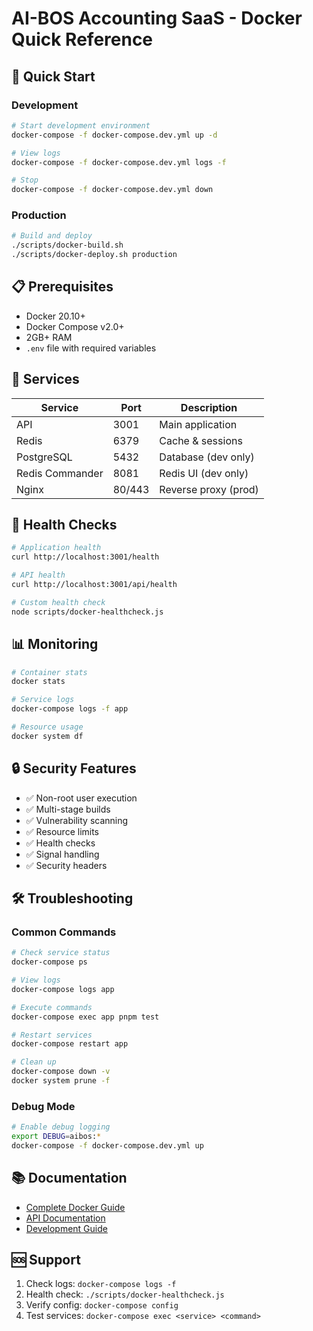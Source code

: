 # AI-BOS Accounting SaaS - Docker Quick Reference

## 🚀 Quick Start

### Development

```bash
# Start development environment
docker-compose -f docker-compose.dev.yml up -d

# View logs
docker-compose -f docker-compose.dev.yml logs -f

# Stop
docker-compose -f docker-compose.dev.yml down
```

### Production

```bash
# Build and deploy
./scripts/docker-build.sh
./scripts/docker-deploy.sh production
```

## 📋 Prerequisites

- Docker 20.10+
- Docker Compose v2.0+
- 2GB+ RAM
- `.env` file with required variables

## 🔧 Services

| Service         | Port   | Description          |
| --------------- | ------ | -------------------- |
| API             | 3001   | Main application     |
| Redis           | 6379   | Cache & sessions     |
| PostgreSQL      | 5432   | Database (dev only)  |
| Redis Commander | 8081   | Redis UI (dev only)  |
| Nginx           | 80/443 | Reverse proxy (prod) |

## 🏥 Health Checks

```bash
# Application health
curl http://localhost:3001/health

# API health
curl http://localhost:3001/api/health

# Custom health check
node scripts/docker-healthcheck.js
```

## 📊 Monitoring

```bash
# Container stats
docker stats

# Service logs
docker-compose logs -f app

# Resource usage
docker system df
```

## 🔒 Security Features

- ✅ Non-root user execution
- ✅ Multi-stage builds
- ✅ Vulnerability scanning
- ✅ Resource limits
- ✅ Health checks
- ✅ Signal handling
- ✅ Security headers

## 🛠️ Troubleshooting

### Common Commands

```bash
# Check service status
docker-compose ps

# View logs
docker-compose logs app

# Execute commands
docker-compose exec app pnpm test

# Restart services
docker-compose restart app

# Clean up
docker-compose down -v
docker system prune -f
```

### Debug Mode

```bash
# Enable debug logging
export DEBUG=aibos:*
docker-compose -f docker-compose.dev.yml up
```

## 📚 Documentation

- [Complete Docker Guide](docs/docker-deployment.md)
- [API Documentation](packages/api/README.md)
- [Development Guide](.dev-document/)

## 🆘 Support

1. Check logs: `docker-compose logs -f`
2. Health check: `./scripts/docker-healthcheck.js`
3. Verify config: `docker-compose config`
4. Test services: `docker-compose exec <service> <command>`
